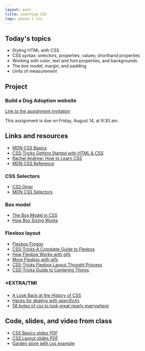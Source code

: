 ```yaml
---
layout: post
title: Learning CSS
tags: phase-1 css
---
```


## Today's topics

- Styling HTML with CSS
- CSS syntax: selectors, properties, values; shorthand properties
- Working with color, text and font properties, and backgrounds
- The box model, margin, and padding
- Units of measurement

## Project

### Build a Dog Adoption website

[Link to the assignment invitation](https://classroom.github.com/a/KImKBs3L)

This assignment is due on Friday, August 14, at 9:30 am.

## Links and resources

- [MDN CSS Basics](https://developer.mozilla.org/en-US/docs/Learn/Getting_started_with_the_web/CSS_basics)
- [CSS-Tricks Getting Started with HTML & CSS](https://css-tricks.com/guides/beginner/)
- [Rachel Andrew: How to Learn CSS](https://www.smashingmagazine.com/2019/01/how-to-learn-css/)
- [MDN CSS Reference](https://developer.mozilla.org/en-US/docs/Web/CSS/Reference)

### CSS Selectors

- [CSS Diner](https://flukeout.github.io/)
- [MDN CSS Selectors](https://developer.mozilla.org/en-US/docs/Web/CSS/CSS_Selectors)

### Box model

- [The Box Model in CSS](https://adamschwartz.co/magic-of-css/chapters/1-the-box/)
- [How Box Sizing Works](https://piccalil.li/tutorial/how-css-box-sizing-works/)

### Flexbox layout

- [Flexbox Froggy](https://flexboxfroggy.com/)
- [CSS-Tricks A Complete Guide to Flexbox](https://css-tricks.com/snippets/css/a-guide-to-flexbox/)
- [How Flexbox Works with gifs](https://www.freecodecamp.org/news/an-animated-guide-to-flexbox-d280cf6afc35/#.ny5qtyivp)
- [More Flexbox with gifs](https://www.freecodecamp.org/news/even-more-about-how-flexbox-works-explained-in-big-colorful-animated-gifs-a5a74812b053/#.mmcrvo7pu)
- [CSS-Tricks Flexbox Layout Thought Process](https://css-tricks.com/the-thought-process-behind-a-flexbox-layout/)
- [CSS-Tricks Guide to Centering Things](https://css-tricks.com/centering-css-complete-guide/)

### ⭐️EXTRA/TMI

- [A Look Back at the History of CSS](https://css-tricks.com/look-back-history-css/)
- [Hacks for dealing with specificity](https://csswizardry.com/2014/07/hacks-for-dealing-with-specificity/)
- [58 bytes of css to look great nearly everywhere](https://jrl.ninja/etc/1/)

## Code, slides, and video from class

- [CSS Basics slides PDF](/slide-decks/css-basics.pdf)
- [CSS Layout slides PDF](/slide-decks/css-layout.pdf)
- [Garden store with css example](https://github.com/momentum-team-2/examples/tree/main/garden-store-css)
